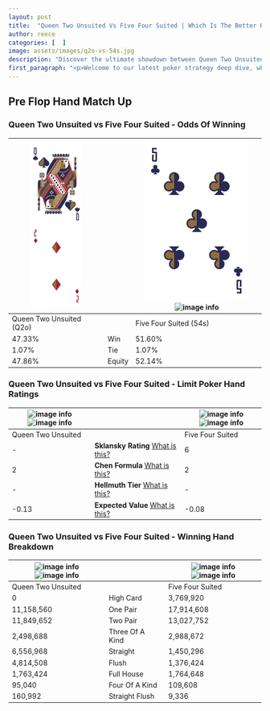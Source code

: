 ```yaml
---
layout: post
title:  "Queen Two Unsuited Vs Five Four Suited | Which Is The Better Hand In Poker? A Complete Guide"
author: reece
categories: [  ]
image: assets/images/q2o-vs-54s.jpg
description: "Discover the ultimate showdown between Queen Two Unsuited and Five Four Suited in poker! Uncover the odds, strategies, and scenarios where one hand triumphs over the other. Get ready to up your poker game with this thrilling analysis."
first_paragraph: "<p>Welcome to our latest poker strategy deep dive, where we're pitting two distinct hands against each other in a high-stakes showdown: Queen Two Unsuited vs Five Four Suited.</p><p>In the dynamic world of poker, every decision counts, and knowing which hand holds the upper hand is key to your success at the table.</p><p>In this article, we'll dissect these two hands, explore the scenarios where one dominates the other, and equip you with the knowledge to make strategic choices that can tip the odds in your favor.</p><p>Get ready to unravel the intriguing dynamics of these poker hands and elevate your game to new heights.</p>"
---
```




[comment]: # (sp0)

## Pre Flop Hand Match Up

<div class="table hand-ratings" markdown="1"> 



### Queen Two Unsuited vs Five Four Suited - Odds Of Winning


    
| ![image info](assets/images/hand1/Q.png) ![image info](assets/images/hand1/2o.png) |  | ![image info](assets/images/hand2/5.png) ![image info](assets/images/hand2/4s.png) |
| -------- | -------- | -------- |
| Queen Two Unsuited (Q2o) |  | Five Four Suited (54s) |
| 47.33% | Win | 51.60% |
| 1.07% | Tie | 1.07% |
| 47.86% | Equity | 52.14% |




[comment]: # (sp1)



### Queen Two Unsuited vs Five Four Suited - Limit Poker Hand Ratings


    
| ![image info](https://www.riverpairs.com/assets/images/hand1/Q.png) ![image info](https://www.riverpairs.com/assets/images/hand1/2o.png) |  | ![image info](https://www.riverpairs.com/assets/images/hand2/5.png) ![image info](https://www.riverpairs.com/assets/images/hand2/4s.png) |
| -------- | -------- | -------- |
| Queen Two Unsuited |  | Five Four Suited |
| - | **Sklansky Rating** [What is this?](/sklansky-rating-explained) | 6 |
| 2 | **Chen Formula** [What is this?](/chen-formula-explained) | 2 |
| - | **Hellmuth Tier** [What is this?](/Hellmuth-tier-explained) | - |
| -0.13 | **Expected Value** [What is this?](/expected-value-explained) | -0.08 |




[comment]: # (sp2)



### Queen Two Unsuited vs Five Four Suited - Winning Hand Breakdown


    
| ![image info](https://www.riverpairs.com/assets/images/hand1/Q.png) ![image info](https://www.riverpairs.com/assets/images/hand1/2o.png) |  | ![image info](https://www.riverpairs.com/assets/images/hand2/5.png) ![image info](https://www.riverpairs.com/assets/images/hand2/4s.png) |
| -------- | -------- | -------- |
| Queen Two Unsuited |  | Five Four Suited |
| 0 | High Card | 3,769,920 |
| 11,158,560 | One Pair | 17,914,608 |
| 11,849,652 | Two Pair | 13,027,752 |
| 2,498,688 | Three Of A Kind | 2,988,672 |
| 6,556,968 | Straight | 1,450,296 |
| 4,814,508 | Flush | 1,376,424 |
| 1,763,424 | Full House | 1,764,648 |
| 95,040 | Four Of A Kind | 109,608 |
| 160,992 | Straight Flush | 9,336 |




[comment]: # (sp3)



</div>

[comment]: # (sp4)



[comment]: # (sp5)


